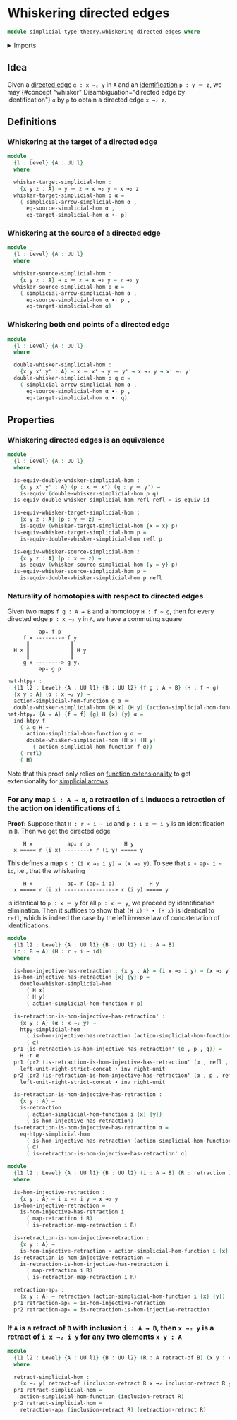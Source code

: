 # Whiskering directed edges

```agda
module simplicial-type-theory.whiskering-directed-edges where
```

<details><summary>Imports</summary>

```agda
open import foundation.cartesian-product-types
open import foundation.contractible-types
open import foundation.dependent-pair-types
open import foundation.equality-dependent-pair-types
open import foundation.equivalences
open import foundation.function-extensionality
open import foundation.function-types
open import foundation.functoriality-dependent-pair-types
open import foundation.fundamental-theorem-of-identity-types
open import foundation.homotopies
open import foundation.homotopy-induction
open import foundation.identity-types
open import foundation.retractions
open import foundation.retracts-of-types
open import foundation.sections
open import foundation.strictly-right-unital-concatenation-identifications
open import foundation.structure-identity-principle
open import foundation.torsorial-type-families
open import foundation.type-arithmetic-dependent-pair-types
open import foundation.universe-levels
open import foundation.whiskering-homotopies-composition

open import orthogonal-factorization-systems.extensions-of-maps

open import simplicial-type-theory.action-on-directed-edges-functions
open import simplicial-type-theory.directed-edges
open import simplicial-type-theory.directed-interval-type
open import simplicial-type-theory.simplicial-arrows
```

</details>

## Idea

Given a [directed edge](simplicial-type-theory.directed-edges.md) `α : x →₂ y`
in `A` and an [identification](foundation-core.identity-types.md) `p : y ＝ z`,
we may {#concept "whisker" Disambiguation="directed edge by identification"} `α`
by `p` to obtain a directed edge `x →₂ z`.

## Definitions

### Whiskering at the target of a directed edge

```agda
module _
  {l : Level} {A : UU l}
  where

  whisker-target-simplicial-hom :
    {x y z : A} → y ＝ z → x →₂ y → x →₂ z
  whisker-target-simplicial-hom p α =
    ( simplicial-arrow-simplicial-hom α ,
      eq-source-simplicial-hom α ,
      eq-target-simplicial-hom α ∙ᵣ p)
```

### Whiskering at the source of a directed edge

```agda
module _
  {l : Level} {A : UU l}
  where

  whisker-source-simplicial-hom :
    {x y z : A} → x ＝ z → x →₂ y → z →₂ y
  whisker-source-simplicial-hom p α =
    ( simplicial-arrow-simplicial-hom α ,
      eq-source-simplicial-hom α ∙ᵣ p ,
      eq-target-simplicial-hom α)
```

### Whiskering both end points of a directed edge

```agda
module _
  {l : Level} {A : UU l}
  where

  double-whisker-simplicial-hom :
    {x y x' y' : A} → x ＝ x' → y ＝ y' → x →₂ y → x' →₂ y'
  double-whisker-simplicial-hom p q α =
    ( simplicial-arrow-simplicial-hom α ,
      eq-source-simplicial-hom α ∙ᵣ p ,
      eq-target-simplicial-hom α ∙ᵣ q)
```

## Properties

### Whiskering directed edges is an equivalence

```agda
module _
  {l : Level} {A : UU l}
  where

  is-equiv-double-whisker-simplicial-hom :
    {x y x' y' : A} (p : x ＝ x') (q : y ＝ y') →
    is-equiv (double-whisker-simplicial-hom p q)
  is-equiv-double-whisker-simplicial-hom refl refl = is-equiv-id

  is-equiv-whisker-target-simplicial-hom :
    {x y z : A} (p : y ＝ z) →
    is-equiv (whisker-target-simplicial-hom {x = x} p)
  is-equiv-whisker-target-simplicial-hom p =
    is-equiv-double-whisker-simplicial-hom refl p

  is-equiv-whisker-source-simplicial-hom :
    {x y z : A} (p : x ＝ z) →
    is-equiv (whisker-source-simplicial-hom {y = y} p)
  is-equiv-whisker-source-simplicial-hom p =
    is-equiv-double-whisker-simplicial-hom p refl
```

### Naturality of homotopies with respect to directed edges

Given two maps `f g : A → B` and a homotopy `H : f ~ g`, then for every directed
edge `p : x →₂ y` in `A`, we have a commuting square

```text
          ap▵ f p
     f x --------> f y
      ║             ║
  H x ║             ║ H y
      ║             ║
     g x --------> g y.
          ap▵ g p
```

```agda
nat-htpy▵ :
  {l1 l2 : Level} {A : UU l1} {B : UU l2} {f g : A → B} (H : f ~ g)
  {x y : A} (α : x →₂ y) →
  action-simplicial-hom-function g α ＝
  double-whisker-simplicial-hom (H x) (H y) (action-simplicial-hom-function f α)
nat-htpy▵ {A = A} {f = f} {g} H {x} {y} α =
  ind-htpy f
    ( λ g H →
      action-simplicial-hom-function g α ＝
      double-whisker-simplicial-hom (H x) (H y)
        ( action-simplicial-hom-function f α))
    ( refl)
    ( H)
```

Note that this proof only relies on
[function extensionality](foundation.function-extensionality.md) to get
extensionality for
[simplicial arrows](simplicial-type-theory.simplicial-arrows.md).

### For any map `i : A → B`, a retraction of `i` induces a retraction of the action on identifications of `i`

**Proof:** Suppose that `H : r ∘ i ~ id` and `p : i x ＝ i y` is an
identification in `B`. Then we get the directed edge

```text
     H x           ap▵ r p           H y
  x ===== r (i x) --------> r (i y) ===== y
```

This defines a map `s : (i x →₂ i y) → (x →₂ y)`. To see that `s ∘ ap▵ i ~ id`,
i.e., that the whiskering

```text
     H x           ap▵ r (ap▵ i p)           H y
  x ===== r (i x) ----------------> r (i y) ===== y
```

is identical to `p : x ＝ y` for all `p : x ＝ y`, we proceed by identification
elimination. Then it suffices to show that `(H x)⁻¹ ∙ (H x)` is identical to
`refl`, which is indeed the case by the left inverse law of concatenation of
identifications.

```agda
module _
  {l1 l2 : Level} {A : UU l1} {B : UU l2} (i : A → B)
  (r : B → A) (H : r ∘ i ~ id)
  where

  is-hom-injective-has-retraction : {x y : A} → (i x →₂ i y) → (x →₂ y)
  is-hom-injective-has-retraction {x} {y} p =
    double-whisker-simplicial-hom
      ( H x)
      ( H y)
      ( action-simplicial-hom-function r p)

  is-retraction-is-hom-injective-has-retraction' :
    {x y : A} (α : x →₂ y) →
    htpy-simplicial-hom
      ( is-hom-injective-has-retraction (action-simplicial-hom-function i α))
      ( α)
  pr1 (is-retraction-is-hom-injective-has-retraction' (α , p , q)) =
    H ·r α
  pr1 (pr2 (is-retraction-is-hom-injective-has-retraction' (α , refl , q))) =
    left-unit-right-strict-concat ∙ inv right-unit
  pr2 (pr2 (is-retraction-is-hom-injective-has-retraction' (α , p , refl))) =
    left-unit-right-strict-concat ∙ inv right-unit

  is-retraction-is-hom-injective-has-retraction :
    {x y : A} →
    is-retraction
      ( action-simplicial-hom-function i {x} {y})
      ( is-hom-injective-has-retraction)
  is-retraction-is-hom-injective-has-retraction α =
    eq-htpy-simplicial-hom
      ( is-hom-injective-has-retraction (action-simplicial-hom-function i α))
      ( α)
      ( is-retraction-is-hom-injective-has-retraction' α)

module _
  {l1 l2 : Level} {A : UU l1} {B : UU l2} (i : A → B) (R : retraction i)
  where

  is-hom-injective-retraction :
    {x y : A} → i x →₂ i y → x →₂ y
  is-hom-injective-retraction =
    is-hom-injective-has-retraction i
      ( map-retraction i R)
      ( is-retraction-map-retraction i R)

  is-retraction-is-hom-injective-retraction :
    {x y : A} →
    is-hom-injective-retraction ∘ action-simplicial-hom-function i {x} {y} ~ id
  is-retraction-is-hom-injective-retraction =
    is-retraction-is-hom-injective-has-retraction i
      ( map-retraction i R)
      ( is-retraction-map-retraction i R)

  retraction-ap▵ :
    {x y : A} → retraction (action-simplicial-hom-function i {x} {y})
  pr1 retraction-ap▵ = is-hom-injective-retraction
  pr2 retraction-ap▵ = is-retraction-is-hom-injective-retraction
```

### If `A` is a retract of `B` with inclusion `i : A → B`, then `x →₂ y` is a retract of `i x →₂ i y` for any two elements `x y : A`

```agda
module _
  {l1 l2 : Level} {A : UU l1} {B : UU l2} (R : A retract-of B) (x y : A)
  where

  retract-simplicial-hom :
    (x →₂ y) retract-of (inclusion-retract R x →₂ inclusion-retract R y)
  pr1 retract-simplicial-hom =
    action-simplicial-hom-function (inclusion-retract R)
  pr2 retract-simplicial-hom =
    retraction-ap▵ (inclusion-retract R) (retraction-retract R)
```
